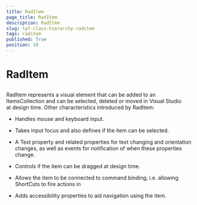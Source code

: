```yaml
---
title: RadItem
page_title: RadItem
description: RadItem
slug: tpf-class-hierarchy-raditem
tags: raditem
published: True
position: 10
---
```


# RadItem



## 

RadItem represents a visual element that can be added to an ItemsCollection and can be selected, deleted or moved in Visual Studio at design time. Other characteristics introduced by RadItem:

* Handles mouse and keyboard input.

* Takes input focus and also defines if the item can be selected.

* A Text property and related properties for text changing and orientation changes, as well as events for notification of when these properties change.

* Controls if the item can be dragged at design time.

* Allows the item to be connected to command binding, i.e. allowing ShortCuts to fire actions in

* Adds accessibility properties to aid navigation using the item.
